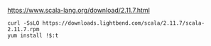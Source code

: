 https://www.scala-lang.org/download/2.11.7.html

```
curl -SsLO https://downloads.lightbend.com/scala/2.11.7/scala-2.11.7.rpm
yum install !$:t
```



